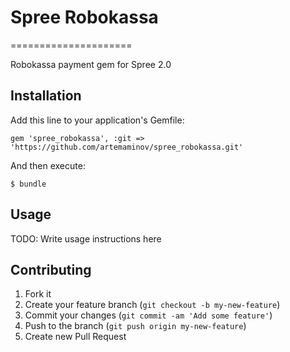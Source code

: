 # Spree Robokassa
=====================

Robokassa payment gem for Spree 2.0

## Installation

Add this line to your application's Gemfile:

    gem 'spree_robokassa', :git => 'https://github.com/artemaminov/spree_robokassa.git'

And then execute:

    $ bundle

## Usage

TODO: Write usage instructions here

## Contributing

1. Fork it
2. Create your feature branch (`git checkout -b my-new-feature`)
3. Commit your changes (`git commit -am 'Add some feature'`)
4. Push to the branch (`git push origin my-new-feature`)
5. Create new Pull Request
